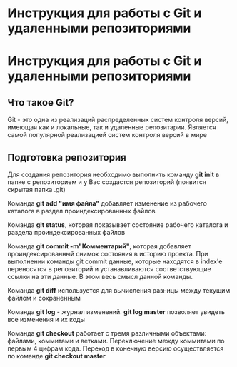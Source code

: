 # Инструкция для работы с Git и удаленными репозиториями
# Инструкция для работы с Git и удаленными репозиториями
## Что такое Git?
Git - это одна из реализаций распределенных систем контроля версий, имеющая как и локальные, так и удаленные репозитарии. Является самой популярной реализацией систем контроля версий в мире
## Подготовка репозитория
Для создания репозитория необходимо выполнить команду **git init**  в папке с репозиторием и у Вас создастся репозиторий (появится скрытая папка .git)

Команда **git add "имя файла"** добавляет изменение из рабочего каталога в раздел проиндексированных файлов

Команда **git status**, которая показывает состояние рабочего каталога и раздела проиндексированных файлов

Команда **git commit -m"Комментарий"**, которая добавляет проиндексированный снимок состояния в историю проекта. При выполнении команды git commit данные, которые находятся в index'е переносятся в репозиторий и устанавливаются соответствующие ссылки на эти данные. В этом весь смысл данной команды.

Команда **git diff** используется для вычисления разницы между текущим файлом и сохраненным

Команда **git log** - журнал изменений. **git log master** позволяет увидеть все изменения и их коды

Команда **git checkout** работает с тремя различными объектами: файлами, коммитами и ветками. Переключение между коммитами по первым 4 цифрам кода. Переход в конечную версию осуществляется по команде **git checkout master**
